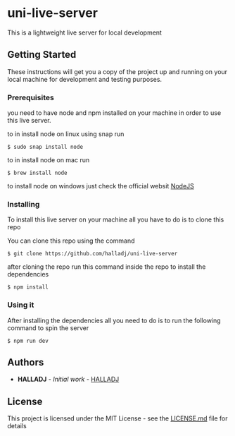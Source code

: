 # uni-live-server

This is a lightweight live server for local development

## Getting Started

These instructions will get you a copy of the project up and running on your local machine for development and testing purposes.

### Prerequisites

you need to have node and npm installed on your machine in order to use this live server.

to in install node on linux using snap run
```
$ sudo snap install node 
```

to in install node on mac run
```
$ brew install node
```
to install node on windows just check the official websit
[NodeJS](https://nodejs.org/en/download/)


### Installing

To install this live server on your machine all you have to do is to clone this repo

You can clone this repo using the command

```
$ git clone https://github.com/halladj/uni-live-server
```

after cloning the repo run this command inside the repo to install the dependencies

```
$ npm install
```
### Using it
After installing the dependencies all you need to do is to run the following command to spin the server

```
$ npm run dev
```
## Authors

* **HALLADJ** - *Initial work* - [HALLADJ](https://github.com/halladj)


## License

This project is licensed under the MIT License - see the [LICENSE.md](LICENSE.md) file for details

